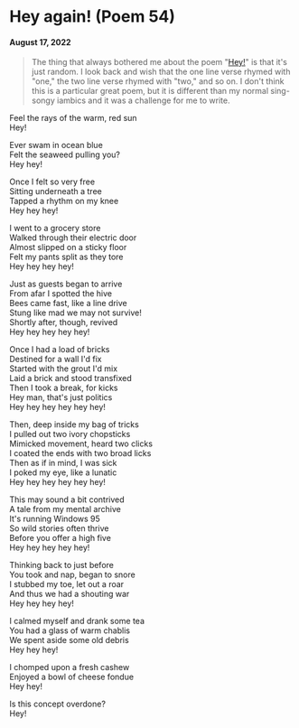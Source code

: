 # Hey again! (Poem 54)  
#### August 17, 2022   
  
> The thing that always bothered me about the poem "<a href="https://github.com/sethadam1/poetry/blob/main/src/09%20-%20Hey.md">Hey!</a>" is that it's just random. I look back and wish that the one line verse rhymed with "one," the two line verse rhymed with "two," and so on. I don't think this is a particular great poem, but it is different than my normal sing-songy iambics and it was a challenge for me to write.  

Feel the rays of the warm, red sun  
Hey!  
  
Ever swam in ocean blue  
Felt the seaweed pulling you?  
Hey hey!  
  
Once I felt so very free  
Sitting underneath a tree   
Tapped a rhythm on my knee  
Hey hey hey!  
  
I went to a grocery store  
Walked through their electric door  
Almost slipped on a sticky floor   
Felt my pants split as they tore   
Hey hey hey hey!  
  
Just as guests began to arrive  
From afar I spotted the hive  
Bees came fast, like a line drive  
Stung like mad we may not survive!  
Shortly after, though, revived  
Hey hey hey hey hey!  
  
Once I had a load of bricks  
Destined for a wall I'd fix  
Started with the grout I'd mix  
Laid a brick and stood transfixed  
Then I took a break, for kicks  
Hey man, that's just politics  
Hey hey hey hey hey hey!   
  
Then, deep inside my bag of tricks  
I pulled out two ivory chopsticks  
Mimicked movement, heard two clicks  
I coated the ends with two broad licks  
Then as if in mind, I was sick   
I poked my eye, like a lunatic  
Hey hey hey hey hey hey!  
  
This may sound a bit contrived  
A tale from my mental archive   
It's running Windows 95  
So wild stories often thrive  
Before you offer a high five  
Hey hey hey hey hey!  
  
Thinking back to just before  
You took and nap, began to snore  
I stubbed my toe, let out a roar  
And thus we had a shouting war  
Hey hey hey hey!  
  
I calmed myself and drank some tea  
You had a glass of warm chablis  
We spent aside some old debris  
Hey hey hey!  
  
I chomped upon a fresh cashew  
Enjoyed a bowl of cheese fondue  
Hey hey!  
  
Is this concept overdone?   
Hey!
